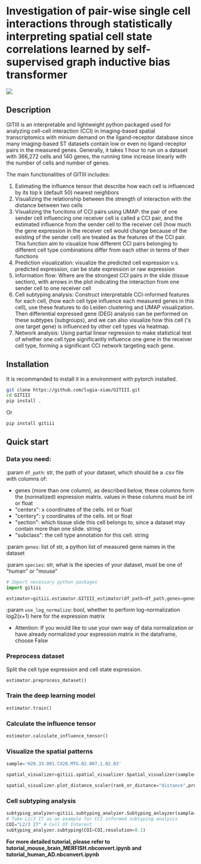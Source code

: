# Investigation of pair-wise single cell interactions through statistically interpreting spatial cell state correlations learned by self-supervised graph inductive bias transformer

![](./Figure1_overview.png)

## Description

GITIII is an interpretable and lightweight python packaged used for analyzing cell-cell interaction (CCI) in imaging-based spatial transcriptomics with minium demand on the ligand-receptor database since many imaging-based ST datasets contain low or even no ligand-receptor pairs in the measured genes. Generally, it takes 1 hour to run on a dataset with 366,272 cells and 140 genes, the running time increase linearly with the number of cells and number of genes.

The main functionalities of GITIII includes:
1. Estimating the influence tensor that describe how each cell is influenced by its top k (default 50) nearest neighbors
2. Visualizing the relationship between the strength of interaction with the distance between two cells
3. Visualizing the funcitons of CCI pairs using UMAP: the pair of one sender cell influencing one receiver cell is called a CCI pair, and the estimated influence from the sender cell to the receiver cell (how much the gene expression in the receiver cell would change because of the existing of the sender cell) are treated as the features of the CCI pair. This function aim to visualize how different CCI pairs belonging to different cell type combinations differ from each other in terms of their functions
4. Prediction visualization: visualize the predicted cell expression v.s. predicted expression, can be state expression or raw expression
5. Information flow: Where are the strongest CCI pairs in the slide (tissue section), with arrows in the plot indicating the interaction from one sender cell to one receiver cell
6. Cell subtyping analysis: Construct interpretable CCI-informed features for each cell, (how each cell type influence each measured genes in this cell), use these features to do Leiden clustering and UMAP visualization. Then differential expressed gene (DEG) analysis can be performed on these subtypes (subgroups), and we can also visualize how this cell ('s one target gene) is influenced by other cell types via heatmap.
7. Network analysis: Using partial linear regression to make statistical test of whether one cell type significantly influence one gene in the receiver cell type, forming a significant CCI network targeting each gene.

## Installation

It is recommanded to install it in a environment with pytorch installed.

```bash
git clone https://github.com/lugia-xiao/GITIII.git
cd GITIII
pip install .
```

Or

```bash
pip install gitiii
```



## Quick start

### Data you need:

:param `df_path`: str, the path of your dataset, which should be a .csv file with columns of:
- genes (more than one column), as described below, these columns form the (normalized) expression matrix.
            values in these columns must be int or float
- "centerx": x coordinates of the cells. int or float
- "centery": y coordinates of the cells. int or float
- "section": which tissue slide this cell belongs to, since a dataset may contain more than one slide. string
- "subclass": the cell type annotation for this cell. string

:param `genes`: list of str, a python list of measured gene names in the dataset

:param `species`: str, what is the species of your dataset, must be one of "human" or "mouse"

```python
# Import necessary python packages
import gitiii

estimator=gitiii.estimator.GITIII_estimator(df_path=df_path,genes=genes,use_log_normalize=True,species="human",use_nichenetv2=True,visualize_when_preprocessing=False,distance_threshold=80,process_num_neighbors=50,num_neighbors=50,batch_size_train=256,lr=1e-4,epochs=50,node_dim=256,edge_dim=48,att_dim=8,batch_size_val=256)
```

:param `use_log_normalize`: bool, whether to perform log-normalization log2(x+1) here for the expression matrix

 - Attention: If you would like to use your own way of data normalization or have already normalized your expression matrix in the dataframe, choose False

### Preprocess dataset

Split the cell type expression and cell state expression.

```python
estimator.preprocess_dataset()
```

### Train the deep learning model

```python
estimator.train()
```

### Calculate the influence tensor

```python
estimator.calculate_influence_tensor()
```

### Visualize the spatial patterns

```python
sample='H20.33.001.CX28.MTG.02.007.1.02.03'

spatial_visualizer=gitiii.spatial_visualizer.Spatial_visualizer(sample=sample)

spatial_visualizer.plot_distance_scaler(rank_or_distance="distance",proportion_or_abs="abs",target_gene=None,bins=300, frac=0.003)
```

### Cell subtyping analysis

```python
subtyping_analyzer=gitiii.subtyping_analyzer.Subtyping_anlayzer(sample=sample,normalize_to_1=True,use_abs=True,noise_threshold=2e-2)
# Take L2/3 IT as an example for CCI informed subtyping analysis
COI="L2/3 IT" # Cell Of Interest
subtyping_analyzer.subtyping(COI=COI,resolution=0.1)
```

**For more detailed tutorial, please refer to tutorial_mouse_brain_MERFISH.nbconvert.ipynb and tutorial_human_AD.nbconvert.ipynb**









